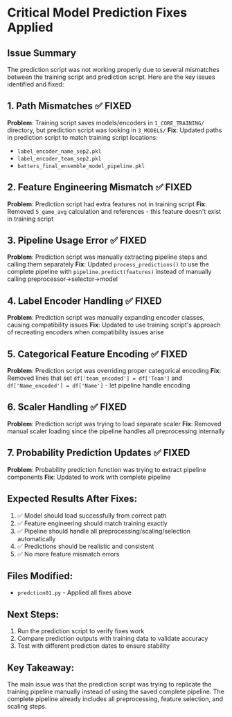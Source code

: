 # Critical Model Prediction Fixes Applied

## Issue Summary
The prediction script was not working properly due to several mismatches between the training script and prediction script. Here are the key issues identified and fixed:

## 1. Path Mismatches ✅ FIXED
**Problem**: Training script saves models/encoders in `1_CORE_TRAINING/` directory, but prediction script was looking in `3_MODELS/`
**Fix**: Updated paths in prediction script to match training script locations:
- `label_encoder_name_sep2.pkl`
- `label_encoder_team_sep2.pkl`
- `batters_final_ensemble_model_pipeline.pkl`

## 2. Feature Engineering Mismatch ✅ FIXED
**Problem**: Prediction script had extra features not in training script
**Fix**: Removed `5_game_avg` calculation and references - this feature doesn't exist in training script

## 3. Pipeline Usage Error ✅ FIXED
**Problem**: Prediction script was manually extracting pipeline steps and calling them separately
**Fix**: Updated `process_predictions()` to use the complete pipeline with `pipeline.predict(features)` instead of manually calling preprocessor→selector→model

## 4. Label Encoder Handling ✅ FIXED
**Problem**: Prediction script was manually expanding encoder classes, causing compatibility issues
**Fix**: Updated to use training script's approach of recreating encoders when compatibility issues arise

## 5. Categorical Feature Encoding ✅ FIXED
**Problem**: Prediction script was overriding proper categorical encoding
**Fix**: Removed lines that set `df['team_encoded'] = df['Team']` and `df['Name_encoded'] = df['Name']` - let pipeline handle encoding

## 6. Scaler Handling ✅ FIXED
**Problem**: Prediction script was trying to load separate scaler
**Fix**: Removed manual scaler loading since the pipeline handles all preprocessing internally

## 7. Probability Prediction Updates ✅ FIXED
**Problem**: Probability prediction function was trying to extract pipeline components
**Fix**: Updated to work with complete pipeline

## Expected Results After Fixes:
1. ✅ Model should load successfully from correct path
2. ✅ Feature engineering should match training exactly
3. ✅ Pipeline should handle all preprocessing/scaling/selection automatically
4. ✅ Predictions should be realistic and consistent
5. ✅ No more feature mismatch errors

## Files Modified:
- `predction01.py` - Applied all fixes above

## Next Steps:
1. Run the prediction script to verify fixes work
2. Compare prediction outputs with training data to validate accuracy
3. Test with different prediction dates to ensure stability

## Key Takeaway:
The main issue was that the prediction script was trying to replicate the training pipeline manually instead of using the saved complete pipeline. The complete pipeline already includes all preprocessing, feature selection, and scaling steps.
